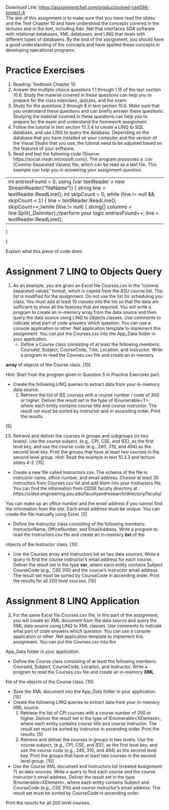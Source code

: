 Download Link: https://assignmentchef.com/product/solved-cse598-project-4
<br>
The aim of this assignment is to make sure that you have read the slides and the Text Chapter 10 and have understood the concepts covered in the lectures and in the text, including Ado .Net that interfaces SOA software with relational databases, XML databases, and LINQ that deals with different types of databases. By the end of the assignment, you should have a good understanding of the concepts and have applied these concepts in developing operational programs.

<h1>Practice Exercises</h1>

<ol>

 <li>Reading: Textbook Chapter 10.</li>

 <li>Answer the multiple choice questions 1.1 through 1.15 of the text section 10.6. Study the material covered in these questions can help you to prepare for the class exercises, quizzes, and the exam.</li>

 <li>Study for the questions 2 through 8 in text section 10.6. Make sure that you understand these questions and can briefly answer these questions. Studying the material covered in these questions can help you to prepare for the exam and understand the homework assignment.</li>

 <li>Follow the tutorial in text section 10.3.4 to create a LINQ to SQL database, and use LINQ to query the database. Depending on the database that you have installed on your computer and the version of the Visual Studio that you use, the tutorial need to be adjusted based on the features of your software.</li>

 <li>Read and test the following code (Source: https://social.msdn.microsoft.com/). The program processes a .csv (Comma-Separated Values) file, which can be read as a text file. This example can help you in answering your assignment question.</li>

</ol>

<table width="649">

 <tbody>

  <tr>

   <td width="649">int entriesFound = 0; using (var textReader = new StreamReader(“fileName”)) {  string line = textReader.ReadLine();  int skipCount = 0;  while (line != null &amp;&amp; skipCount &lt; 1) {   line = textReader.ReadLine();                      skipCount++;}while (line != null) {   string[] columns = line.Split(_Delimiter);//perform your logic   entriesFound++;   line = textReader.ReadLine();</td>

  </tr>

 </tbody>

</table>




}

}

Explain what this piece of code does.

<h1>Assignment 7       LINQ to Objects Query</h1>

<ol>

 <li>As an example, you are given an Excel file Courses.csv in the “comma separated values” format, which is copied from the ASU course list. The list is modified for the assignment. Do not use the list for scheduling you class. You must add at least 10 classes into the list so that the data are sufficient to show all the features that are required. You will write a program to create an in-memory array from the data source and then query the data source using LINQ to Objects classes. Use comments to indicate what part of code answers which question. You can use a console application or other .Net application template to implement this assignment. You can put the Courses.csv into the App_Data folder in your application.

  <ul>

   <li>Define a Course class consisting of at least the following members: CourseId, Subject, CourseCode, Title, Location, and Instructor. Write a program to read the Courses.csv file and create an in-memory</li>

  </ul></li>

</ol>

<strong>array</strong> of objects of the Course class.                                                                                                   [10]

Hint: Start from the program given in Question 5 in Practice Exercises part.

<ul>

 <li>Create the following LINQ queries to extract data from your in-memory data source.

  <ol>

   <li>Retrieve the list of IEE courses with a course number / code of 300 or higher. Deliver the result set in the type of IEnumerable&lt;T&gt;, where each entity contains course title and course instructor. The result set must be sorted by instructor and in ascending order. Print the results.</li>

  </ol></li>

</ul>

[5]

<ol start="10">

 <li>Retrieve and deliver the courses in groups and subgroups (in two levels): Use the course subject, (e.g., CPI, CSE, and IEE), as the first level key, and use the course code (e.g., 240, 310, and 494) as the second level key. Print the groups that have at least two courses in the second level group. Hint: Read the example in text 10.3.3 and lecture slides 4-2. [10]</li>

</ol>

<ul>

 <li>Create a new file called Instructors.csv. The schema of the file is: instructor name, office number, and email address. Choose at least 30 instructors from Courses.csv list and add them into your Instructors file. You can find the information from CIDSE faculty directory at : https://cidse.engineering.asu.edu/facultyandresearch/directory/faculty/</li>

</ul>

You can make up an office number and the email address if you cannot find the information from the site. Each email address must be unique. You can create the file manually using Excel.     [5]

<ul>

 <li>Define the Instructor class consisting of the following members: InstructorName, OfficeNumber, and EmailAddress. Write a program to read the Instructors.csv file and create an in-memory <strong>list</strong> of the</li>

</ul>

objects of the Instructor class.                                                                                                             [10]

<ul>

 <li>Use the Courses array and Instructors list as two data sources. Write a query to find the course instructor’s email address for each course. Deliver the result set in the type <strong>var</strong>, where each entity contains Subject CourseCode (e.g., CSE 310) and the course’s instructor email address. The result set must be sorted by CourseCode in ascending order. Print the results for all 200 level courses. [10]</li>

</ul>

<h1>Assignment 8        LINQ Application</h1>

<ol start="2">

 <li>For the same Excel file Courses.csv file, in this part of the assignment, you will create an XML document from the data source and query the XML data source using LINQ to XML classes. Use comments to indicate what part of code answers which question. You can use a console application or other .Net application template to implement this assignment. You can put the Courses.csv into the</li>

</ol>

App_Data folder in your application.

<ul>

 <li>Define the Course class consisting of at least the following members: CourseId, Subject, CourseCode, Location, and Instructor. Write a program to read the Courses.csv file and create an in-memory <strong>XML</strong></li>

</ul>

file of the objects of the Course class.                                                                                                 [10]

<ul>

 <li>Save the XML document into the App_Data folder in your application. [10]</li>

 <li>Create the following LINQ queries to extract data from your in-memory XML source.

  <ol>

   <li>Retrieve the list of CPI courses with a course number of 200 or higher. Deliver the result set in the type of IEnumerable&lt;XElement&gt;, where each entity contains course title and course instructor. The result set must be sorted by instructor in ascending order. Print the results. [5]</li>

   <li>Retrieve and deliver the courses in groups in two levels: Use the course subject, (e.g., CPI, CSE, and IEE), as the first level key, and use the course code (e.g., 240, 310, and 494) as the second level key. Print the groups that have at least two courses in the second level group. [10]</li>

  </ol></li>

 <li>Use the Course XML document and Instructors list (created Assignment 7) as data sources. Write a query to find each course and the course instructor’s email address. Deliver the result set in the type IEnumerable&lt;XElement&gt;, where each entity contains Subject and CourseCode (e.g., CSE 310) and course instructor’s email address. The result set must be sorted by CourseCode in ascending order.</li>

</ul>

Print the results for all 200 level courses.